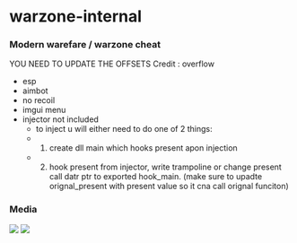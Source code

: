 # warzone-internal

### Modern warefare / warzone cheat

YOU NEED TO UPDATE THE OFFSETS
Credit : overflow

- esp
- aimbot
- no recoil
- imgui menu
- injector not included
  - to inject u will either need to do one of 2 things:
  - 1. create dll main which hooks present apon injection
  - 2. hook present from injector, write trampoline or change present call datr ptr to exported hook_main. (make sure to upadte orignal_present with present value so it cna call orignal funciton)
### Media

<img src="https://i.imgur.com/aps033c.png"/>
<img src="https://i.imgur.com/FhOubEK.png"/>

